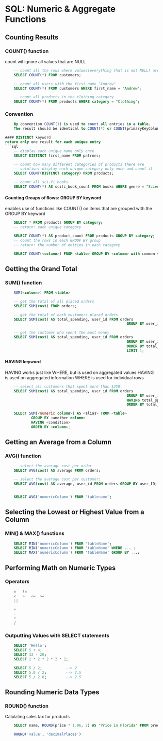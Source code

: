 # SQL: Numeric &amp; Aggregate Functions

## Counting Results
### COUNT() function
count wil ignore all values that are NULL
```sql
    -- count all the rows where values(everything that is not NULL) are present
    SELECT COUNT(*) FROM customers;

    -- count all users with the first name "Andrew"
    SELECT COUNT(*) FROM customers WHERE first_name = "Andrew";

    -- count all products in the clothing category
    SELECT COUNT(*) FROM products WHERE category = "Clothing";
```
### Convention
```sql
    By convention COUNT(1) is used to count all entries in a table.
    The result should be identical to COUNT(*) or COUNT(primaryKeyColumn)

#### DISTINCT keyword
return only one result for each unique entry
```sql
    -- display each unique name only once
    SELECT DISTINCT first_name FROM patrons;

    -- count how many different categories of products there are
    -- solution: display each unique category only once and count it
    SELECT COUNT(DISTINCT category) FROM products;

    -- count all sci-fi books
    SELECT COUNT(*) AS scifi_book_count FROM books WHERE genre = "Science Fiction";
```
#### Counting Groups of Rows: GROUP BY keyword
enables use of functions like COUNT() on items that are grouped with the GROUP BY keyword
```sql
    SELECT * FROM products GROUP BY category;
    -- return: each unique category

    SELECT COUNT(*) AS product_count FROM products GROUP BY category;
    -- count the rows in each GROUP BY group
    -- return: the number of entries in each category

    SELECT COUNT(<column>) FROM <table> GROUP BY <column> with common value>;
```
## Getting the Grand Total
### SUM() function
```sql
    SUM(<column>) FROM <table>

    -- get the total of all placed orders
    SELECT SUM(cost) FROM orders;

    -- get the total of each customers placed orders
    SELECT SUM(cost) AS total_spending, user_id FROM orders
                                                        GROUP BY user_id;

    -- get the customer who spent the most money
    SELECT SUM(cost) AS total_spending, user_id FROM orders
                                                        GROUP BY user_id
                                                        ORDER BY total_spending DESC
                                                        LIMIT 1;
```
#### HAVING keyword
HAVING works just like WHERE, but is used on aggregated values
HAVING is used on aggregated information
WHERE is used for individual rows
```sql
    -- select all customers that spent more than $250.
    SELECT SUM(cost) AS total_spending, user_id FROM orders
                                                        GROUP BY user_id
                                                        HAVING total_spending >= 250
                                                        ORDER BY total_spending DESC;

    SELECT SUM(<numeric column>) AS <alias> FROM <table>
            GROUP BY <another column>
            HAVING <condition>
            ORDER BY <column>;
```
## Getting an Average from a Column
### AVG() function
```sql
    -- select the average cost per order
    SELECT AVG(cost) AS average FROM orders;

    -- select the average cost per customer;
    SELECT AVG(cost) AS average, user_id FROM orders GROUP BY user_ID;


    SELECT AVG('numericColumn') FROM 'tablename';
```
## Selecting the Lowest or Highest Value from a Column
### MIN() &amp; MAX() functions
```sql
    SELECT MIN('numericColumn') FROM 'tableName';
    SELECT MIN('numericColumn') FROM 'tableName' WHERE ... ;
    SELECT MAX('numericColumn') FROM 'tableName' GROUP BY ...;
```

## Performing Math on Numeric Types
### Operators
```sql
    =   !=
    <   >   <=  >=
    ||

    +
    -
    *
    /
```
### Outputting Values with SELECT statements
```sql
    SELECT 'Hello';
    SELECT 5 + 4;
    SELECT 12 - 20;
    SELECT 2 * 2 * 2 * 2 * 2;

    SELECT 5 / 2;           --> 2
    SELECT 5.0 / 2;         --> 2.5
    SELECT 5 / 2.0;         --> 2.5
```

## Rounding Numeric Data Types
### ROUND() function
Calulating sales tax for products
```sql
    SELECT name, ROUND(price * 1.06, 2) AS "Price in Florida" FROM products;

    ROUND('value', 'decimalPlaces')
```
